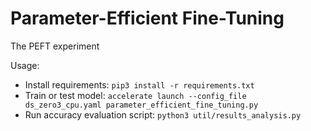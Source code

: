 # Parameter-Efficient Fine-Tuning
The PEFT experiment

Usage:
 - Install requirements: `pip3 install -r requirements.txt`
 - Train or test model: `accelerate launch --config_file ds_zero3_cpu.yaml parameter_efficient_fine_tuning.py`
 - Run accuracy evaluation script: `python3 util/results_analysis.py`


